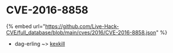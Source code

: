 # CVE-2016-8858
{% embed url="https://github.com/Live-Hack-CVE/full_database/blob/main/cves/2016/CVE-2016-8858.json" %}

* dag-erling ~> [kexkill](https://www.alice-snow.ru/2016/database/cve-2016-8858/kexkill-dag-erling)